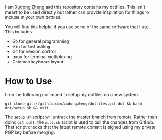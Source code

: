 I am [Xudong Zheng](https://www.xudongz.com/) and this repository contains my
dotfiles. This isn't meant to be used directly but rather can provide
inspiration for things to include in your own dotfiles.

You will find this helpful if you use some of the same software that I use. This
includes:

- Go for general programming
- Vim for text editing
- Git for version control
- tmux for terminal multiplexing
- Colemak keyboard layout

# How to Use

I run the following command to setup my dotfiles on a new system.

```
git clone git://github.com/xudongzheng/dotfiles.git dot && bash dot/setup.sh && exit
```

The `setup.sh` script will untrack the master branch from remote. Rather than
doing `git pull`, the `pull.sh` script is used to pull the changes from GitHub.
That script checks that the latest remote commit is signed using my private PGP
key before merging.
